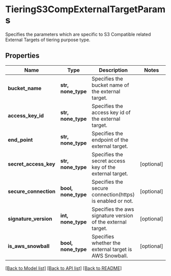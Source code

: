 # TieringS3CompExternalTargetParams

Specifies the parameters which are specific to S3 Compatible related External Targets of tiering purpose type.

## Properties
Name | Type | Description | Notes
------------ | ------------- | ------------- | -------------
**bucket_name** | **str, none_type** | Specifies the bucket name of the external target. | 
**access_key_id** | **str, none_type** | Specifies the access key id of the external target. | 
**end_point** | **str, none_type** | Specifies the endpoint of the external target. | 
**secret_access_key** | **str, none_type** | Specifies the secret access key of the external target. | [optional] 
**secure_connection** | **bool, none_type** | Specifies the secure connection(https) is enabled or not. | [optional] 
**signature_version** | **int, none_type** | Specifies the aws signature version of the external target. | [optional] 
**is_aws_snowball** | **bool, none_type** | Specifies whether the external target is AWS Snowball. | [optional] 

[[Back to Model list]](../README.md#documentation-for-models) [[Back to API list]](../README.md#documentation-for-api-endpoints) [[Back to README]](../README.md)


